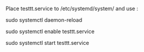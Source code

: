 Place testtt.service to /etc/systemd/system/ and use :

sudo systemctl daemon-reload

sudo systemctl enable testtt.service

sudo systemctl start testtt.service
